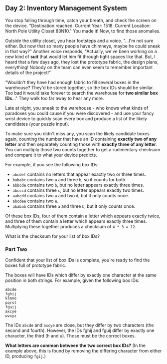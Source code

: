## Day 2: Inventory Management System ##

You stop falling through time, catch your breath, and check the screen on the device. "Destination 
reached. Current Year: 1518. Current Location: North Pole Utility Closet 83N10." You made it! Now,
to find those anomalies.

Outside the utility closet, you hear footsteps and a voice. "...I'm not sure either. But now that so 
many people have chimneys, maybe he could sneak in that way?" Another voice responds, "Actually, 
we've been working on a new kind of **suit** that would let him fit through tight spaces like that. 
But, I heard that a few days ago, they lost the prototype fabric, the design plans, everything! 
Nobody on the team can even seem to remember important details of the project!"

"Wouldn't they have had enough fabric to fill several boxes in the warehouse? They'd be stored 
together, so the box IDs should be similar. Too bad it would take forever to search the warehouse 
for **two similar box IDs**..." They walk too far away to hear any more.

Late at night, you sneak to the warehouse - who knows what kinds of paradoxes you could cause if you 
were discovered - and use your fancy wrist device to quickly scan every box and produce a list of 
the likely candidates (your puzzle input).

To make sure you didn't miss any, you scan the likely candidate boxes again, counting the number 
that have an ID containing **exactly two of any letter** and then separately counting those with 
**exactly three of any letter**. You can multiply those two counts together to get a rudimentary 
checksum and compare it to what your device predicts.

For example, if you see the following box IDs:

* `abcdef` contains no letters that appear exactly two or three times.
* `bababc` contains two `a` and three `b`, so it counts for both.
* `abbcde` contains two `b`, but no letter appears exactly three times.
* `abcccd` contains three `c`, but no letter appears exactly two times.
* `aabcdd` contains two `a` and two `d`, but it only counts once.
* `abcdee` contains two `e`.
* `ababab` contains three `a` and three `b`, but it only counts once.

Of these box IDs, four of them contain a letter which appears exactly twice, and three of them 
contain a letter which appears exactly three times. Multiplying these together produces a checksum 
of `4 * 3 = 12`.

What is the checksum for your list of box IDs?

### Part Two ###

Confident that your list of box IDs is complete, you're ready to find the boxes full of prototype 
fabric.

The boxes will have IDs which differ by exactly one character at the same position in both strings. 
For example, given the following box IDs:

```
abcde
fghij
klmno
pqrst
fguij
axcye
wvxyz
```

The IDs `abcde` and `axcye` are close, but they differ by two characters (the second and fourth). 
However, the IDs fghij and fguij differ by exactly one character, the third (h and u). Those must be 
the correct boxes.

**What letters are common between the two correct box IDs?** (In the example above, this is found by 
removing the differing character from either ID, producing `fgij`.)
